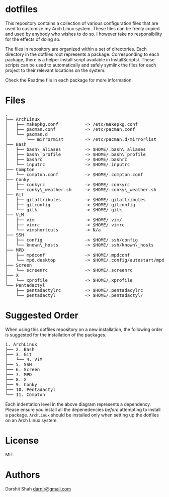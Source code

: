 dotfiles
========

This repository contains a collection of various configuration files that are
used to customize my Arch Linux system. These files can be freely copied
and used by anybody who wishes to do so. I however take no responsibility for
the effects of doing so.

The files in repository are organized within a set of directories. Each
directory in the dotfiles root represents a package. Corresponding to
each package, there is a helper install script available in InstallScripts/.
These scripts can be used to automatically and safely symlink the files for
each project to their relevant locations on the system.

Check the Readme file in each package for more information.

Files
=====
<pre>
.
├── ArchLinux
│   ├── makepkg.conf          -> /etc/makepkg.conf
│   ├── pacman.conf           -> /etc/pacman.conf
│   └── pacman.d
│       └── mirrormist        -> /etc/pacman.d/mirrorlist
├── Bash
│   ├── bash\_aliases         -> $HOME/.bash\_aliases
│   ├── bash\_profile         -> $HOME/.bash\_profile
│   ├── bashrc                -> $HOME/.bashrc
│   └── inputrc               -> $HOME/.inputrc
├── Compton
│   └── compton.conf          -> $HOME/.compton.conf
├── Conky
│   ├── conkyrc               -> $HOME/.conkyrc
│   └── conky\_weather.sh     -> $HOME/.conky\_weather.sh
├── Git
│   ├── gitattributes         -> $HOME/.gitattributes
│   ├── gitconfig             -> $HOME/.gitconfig
│   └── gitk                  -> $HOME/.gitk
├── ViM
│   ├── vim                   -> $HOME/.vim/
│   ├── vimrc                 -> $HOME/.vimrc
│   └── vimshortcuts          -> N/a
├── SSH
│   ├── config                -> $HOME/.ssh/config
│   └── known\_hosts          -> $HOME/.ssh/known\_hosts
├── MPD
│   ├── mpdconf               -> $HOME/.mpdconf
│   └── mpd.desktop           -> $HOME/.config/autostart/mpd.desktop
├── Screen
│   └── screenrc              -> $HOME/.screenrc
├── X
│   └── xprofile              -> $HOME/.xprofile
└── Pentadactyl
    ├── pentadactylrc         -> $HOME/.pentadacylrc
    └── pentadactyl           -> $HOME/.pentadactyl/
</pre>

Suggested Order
===============

When using this dotfiles repository on a new installation, the following order
is suggested for the installation of the packages.

<pre>
1. ArchLinux
├── 2. Bash
├── 3. Git
│   └── 4. ViM
├── 5. SSH
├── 6. Screen
├── 7. MPD
├── 8. X
├── 9. Conky
├── 10. Pentadactyl
└── 11. Compton
</pre>

Each indentation level in the above diagram represents a dependency. Please
ensure you install all the depenedencies *before* attempting to install a
package. `ArchLinux` should be installed only when setting up the dotfiles on an
Arch Linux system.

License
=======
MIT

Authors
=======
Darshit Shah  <darnir@gmail.com>
